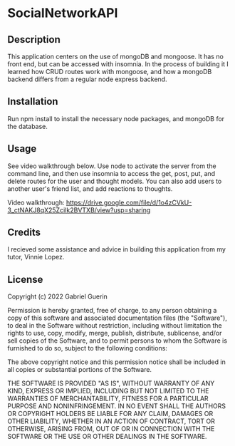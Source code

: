# SocialNetworkAPI

## Description
This application centers on the use of mongoDB and mongoose. It has no front end, but can be accessed with insomnia. In the process of building it I learned how CRUD routes work with mongoose, and how a mongoDB backend differs from a regular node express backend.  

## Installation
Run npm install to install the necessary node packages, and mongoDB for the database.

## Usage
See video walkthrough below. Use node to activate the server from the command line, and then use insomnia to access the get, post, put, and delete routes for the user and thought models. You can also add users to another user's friend list, and add reactions to thoughts.

Video walkthrough: https://drive.google.com/file/d/1o4zCVkU-3_ctNAKJ8qX25ZciIk2BVTXB/view?usp=sharing

## Credits
I recieved some assistance and advice in building this application from my tutor, Vinnie Lopez.

## License
Copyright (c) 2022 Gabriel Guerin

Permission is hereby granted, free of charge, to any person obtaining a copy of this software and associated documentation files (the "Software"), to deal in the Software without restriction, including without limitation the rights to use, copy, modify, merge, publish, distribute, sublicense, and/or sell copies of the Software, and to permit persons to whom the Software is furnished to do so, subject to the following conditions:

The above copyright notice and this permission notice shall be included in all copies or substantial portions of the Software.

THE SOFTWARE IS PROVIDED "AS IS", WITHOUT WARRANTY OF ANY KIND, EXPRESS OR IMPLIED, INCLUDING BUT NOT LIMITED TO THE WARRANTIES OF MERCHANTABILITY, FITNESS FOR A PARTICULAR PURPOSE AND NONINFRINGEMENT. IN NO EVENT SHALL THE AUTHORS OR COPYRIGHT HOLDERS BE LIABLE FOR ANY CLAIM, DAMAGES OR OTHER LIABILITY, WHETHER IN AN ACTION OF CONTRACT, TORT OR OTHERWISE, ARISING FROM, OUT OF OR IN CONNECTION WITH THE SOFTWARE OR THE USE OR OTHER DEALINGS IN THE SOFTWARE.
